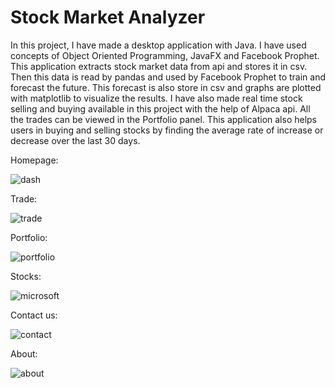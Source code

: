 # Stock Market Analyzer

In this project, I have made a desktop application with Java. I have used concepts of Object Oriented Programming, JavaFX and Facebook Prophet. This application 
extracts stock market data from api and stores it in csv. Then this data is read by pandas and used by Facebook Prophet to train and forecast the future. This 
forecast is also store in csv and graphs are plotted with matplotlib to visualize the results. I have also made real time stock selling and buying available in
this project with the help of Alpaca api. All the trades can be viewed in the Portfolio panel. This application also helps users in buying and selling stocks by 
finding the average rate of increase or decrease over the last 30 days. 

Homepage:

![dash](https://user-images.githubusercontent.com/89645252/187406454-52e2b737-7ac4-480b-b63f-7857422074fb.png)

Trade:

![trade](https://user-images.githubusercontent.com/89645252/187406367-62804960-6815-4182-9950-112c33c9631c.png)

Portfolio:

![portfolio](https://user-images.githubusercontent.com/89645252/187406297-41d4db8b-55b3-4e3c-a384-79ea8b821792.png)

Stocks:

![microsoft](https://user-images.githubusercontent.com/89645252/187406246-9322dd8a-ed71-4e37-a04a-b700caf0af71.png)

Contact us:

![contact](https://user-images.githubusercontent.com/89645252/187406137-2d7d2673-1998-4040-82a1-1f72afce90dc.png)

About:

![about](https://user-images.githubusercontent.com/89645252/187406098-5233b7e5-a950-4bb8-9f8c-47d65a183ea0.png)
